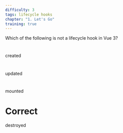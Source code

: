 ```yaml
---
difficulty: 3
tags: lifecycle hooks
chapter: "1. Let's Go"
training: true
---
```


Which of the following is not a lifecycle hook in Vue 3?

#

created

#

updated

#

mounted

# Correct

destroyed
